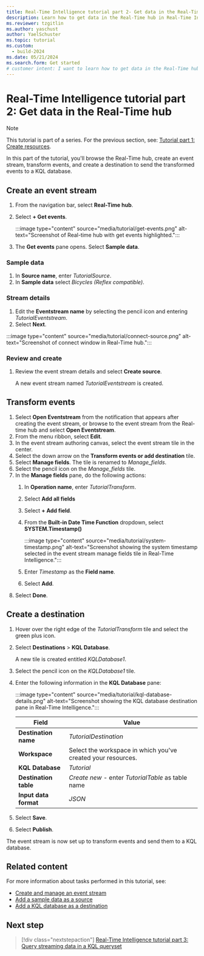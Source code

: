 ```yaml
---
title: Real-Time Intelligence tutorial part 2- Get data in the Real-Time hub
description: Learn how to get data in the Real-Time hub in Real-Time Intelligence.
ms.reviewer: tzgitlin
ms.author: yaschust
author: YaelSchuster
ms.topic: tutorial
ms.custom:
  - build-2024
ms.date: 05/21/2024
ms.search.form: Get started
# customer intent: I want to learn how to get data in the Real-Time hub in Real-Time Intelligence.
---
```

# Real-Time Intelligence tutorial part 2: Get data in the Real-Time hub

> [!NOTE]
> This tutorial is part of a series. For the previous section, see:  [Tutorial part 1: Create resources](tutorial-1-resources.md).

In this part of the tutorial, you'll browse the Real-Time hub, create an event stream, transform events, and create a destination to send the transformed events to a KQL database.

## Create an event stream

1. From the navigation bar, select **Real-Time hub**.
1. Select **+ Get events**.
    
    :::image type="content" source="media/tutorial/get-events.png" alt-text="Screenshot of Real-time hub with get events highlighted.":::

1. The **Get events** pane opens. Select **Sample data**. 

### Sample data

1. In **Source name**, enter *TutorialSource*.
1. In **Sample data** select *Bicycles (Reflex compatible)*.

### Stream details

1. Edit the **Eventstream name** by selecting the pencil icon and entering *TutorialEventstream*.
1. Select **Next**.

:::image type="content" source="media/tutorial/connect-source.png" alt-text="Screenshot of connect window in Real-Time hub.":::

### Review and create

1. Review the event stream details and select **Create source**.

   A new event stream named *TutorialEventstream* is created.

## Transform events

1. Select **Open Eventstream** from the notification that appears after creating the event stream, or browse to the event stream from the Real-time hub and select **Open Eventstream**.
1. From the menu ribbon, select **Edit**.
1. In the event stream authoring canvas, select the event stream tile in the center.
1. Select the down arrow on the **Transform events or add destination** tile.  
1. Select **Manage fields**. The tile is renamed to *Manage_fields*.
1. Select the pencil icon on the *Manage_fields* tile.
1. In the **Manage fields** pane, do the following actions:
    1. In **Operation name**, enter *TutorialTransform*. 
    1. Select **Add all fields**
    1. Select **+ Add field**.
    1. From the **Built-in Date Time Function** dropdown, select **SYSTEM.Timestamp()**

        :::image type="content" source="media/tutorial/system-timestamp.png" alt-text="Screenshot showing the system timestamp selected in the event stream manage fields tile in Real-Time Intelligence.":::

    1. Enter *Timestamp* as the **Field name**.
    1. Select **Add**.
1. Select **Done**.

## Create a destination

1. Hover over the right edge of the *TutorialTransform* tile and select the green plus icon.
1. Select **Destinations** > **KQL Database**.

    A new tile is created entitled *KQLDatabase1*.

1. Select the pencil icon on the *KQLDatabase1* tile.
1. Enter the following information in the **KQL Database** pane:

    :::image type="content" source="media/tutorial/kql-database-details.png" alt-text="Screenshot showing the KQL database destination pane in Real-Time Intelligence.":::

    | Field | Value |
    | --- | --- |
    | **Destination name** | *TutorialDestination* |
    | **Workspace** | Select the workspace in which you've created your resources. |
    | **KQL Database** | *Tutorial* |
    | **Destination table** | *Create new* - enter *TutorialTable* as table name |
    | **Input data format** | *JSON* |  

1. Select **Save**.
1. Select **Publish**.

The event stream is now set up to transform events and send them to a KQL database.

## Related content

For more information about tasks performed in this tutorial, see:

* [Create and manage an event stream](event-streams/create-manage-an-eventstream.md)
* [Add a sample data as a source](event-streams/add-source-sample-data.md#add-sample-data-as-a-source)
* [Add a KQL database as a destination](event-streams/add-destination-kql-database.md)

## Next step

> [!div class="nextstepaction"]
> [Real-Time Intelligence tutorial part 3: Query streaming data in a KQL queryset](tutorial-3-query-data.md)
